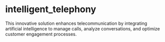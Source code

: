 # intelligent_telephony
This innovative solution enhances telecommunication by integrating artificial intelligence to manage calls, analyze conversations, and optimize customer engagement processes.
